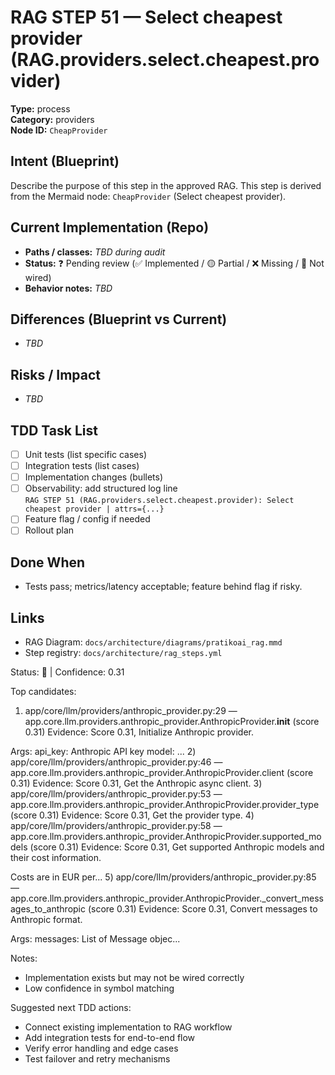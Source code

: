 # RAG STEP 51 — Select cheapest provider (RAG.providers.select.cheapest.provider)

**Type:** process  
**Category:** providers  
**Node ID:** `CheapProvider`

## Intent (Blueprint)
Describe the purpose of this step in the approved RAG. This step is derived from the Mermaid node: `CheapProvider` (Select cheapest provider).

## Current Implementation (Repo)
- **Paths / classes:** _TBD during audit_
- **Status:** ❓ Pending review (✅ Implemented / 🟡 Partial / ❌ Missing / 🔌 Not wired)
- **Behavior notes:** _TBD_

## Differences (Blueprint vs Current)
- _TBD_

## Risks / Impact
- _TBD_

## TDD Task List
- [ ] Unit tests (list specific cases)
- [ ] Integration tests (list cases)
- [ ] Implementation changes (bullets)
- [ ] Observability: add structured log line  
  `RAG STEP 51 (RAG.providers.select.cheapest.provider): Select cheapest provider | attrs={...}`
- [ ] Feature flag / config if needed
- [ ] Rollout plan

## Done When
- Tests pass; metrics/latency acceptable; feature behind flag if risky.

## Links
- RAG Diagram: `docs/architecture/diagrams/pratikoai_rag.mmd`
- Step registry: `docs/architecture/rag_steps.yml`


<!-- AUTO-AUDIT:BEGIN -->
Status: 🔌  |  Confidence: 0.31

Top candidates:
1) app/core/llm/providers/anthropic_provider.py:29 — app.core.llm.providers.anthropic_provider.AnthropicProvider.__init__ (score 0.31)
   Evidence: Score 0.31, Initialize Anthropic provider.

Args:
    api_key: Anthropic API key
    model: ...
2) app/core/llm/providers/anthropic_provider.py:46 — app.core.llm.providers.anthropic_provider.AnthropicProvider.client (score 0.31)
   Evidence: Score 0.31, Get the Anthropic async client.
3) app/core/llm/providers/anthropic_provider.py:53 — app.core.llm.providers.anthropic_provider.AnthropicProvider.provider_type (score 0.31)
   Evidence: Score 0.31, Get the provider type.
4) app/core/llm/providers/anthropic_provider.py:58 — app.core.llm.providers.anthropic_provider.AnthropicProvider.supported_models (score 0.31)
   Evidence: Score 0.31, Get supported Anthropic models and their cost information.

Costs are in EUR per...
5) app/core/llm/providers/anthropic_provider.py:85 — app.core.llm.providers.anthropic_provider.AnthropicProvider._convert_messages_to_anthropic (score 0.31)
   Evidence: Score 0.31, Convert messages to Anthropic format.

Args:
    messages: List of Message objec...

Notes:
- Implementation exists but may not be wired correctly
- Low confidence in symbol matching

Suggested next TDD actions:
- Connect existing implementation to RAG workflow
- Add integration tests for end-to-end flow
- Verify error handling and edge cases
- Test failover and retry mechanisms
<!-- AUTO-AUDIT:END -->